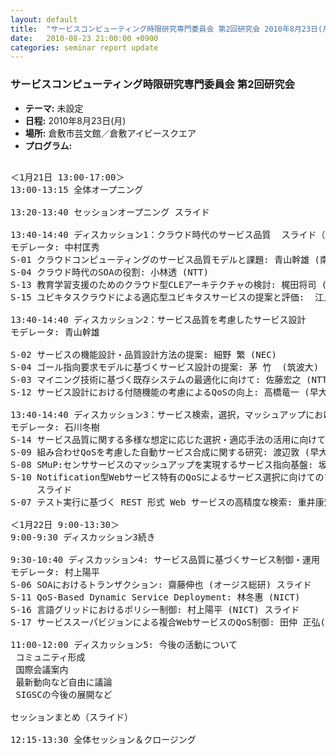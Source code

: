 ```yaml
---
layout: default
title:  "サービスコンピューティング時限研究専門委員会 第2回研究会 2010年8月23日(月)"
date:   2010-08-23 21:00:00 +0900
categories: seminar report update
---
```


### サービスコンピューティング時限研究専門委員会 第2回研究会
- __テーマ:__ 未設定
- __日程:__ 2010年8月23日(月)
- __場所:__ 倉敷市芸文館／倉敷アイビースクエア
- __プログラム:__

<pre>

＜1月21日 13:00-17:00＞
13:00-13:15 全体オープニング

13:20-13:40 セッションオープニング スライド

13:40-14:40 ディスカッション1：クラウド時代のサービス品質  スライド（まとめ）
モデレータ: 中村匡秀
S-01 クラウドコンピューティングのサービス品質モデルと課題: 青山幹雄 (南山大) スライド
S-04 クラウド時代のSOAの役割: 小林透 (NTT)
S-13 教育学習支援のためのクラウド型CLEアーキテクチャの検討: 梶田将司 (名大) (不参加)
S-15 ユビキタスクラウドによる適応型ユビキタスサービスの提案と評価:  江上公一 (神戸大) スライド

13:40-14:40 ディスカッション2：サービス品質を考慮したサービス設計
モデレータ: 青山幹雄

S-02 サービスの機能設計・品質設計方法の提案: 細野 繁 (NEC)
S-04 ゴール指向要求モデルに基づくサービス設計の提案: 茅 竹  (筑波大)
S-03 マイニング技術に基づく既存システムの最適化に向けて: 佐藤宏之 (NTT)
S-12 サービス設計における付随機能の考慮によるQoSの向上: 高橋竜一 (早大) スライド

13:40-14:40 ディスカッション3：サービス検索，選択，マッシュアップにおけるサービス品質
モデレータ: 石川冬樹
S-14 サービス品質に関する多様な想定に応じた選択・適応手法の活用に向けて:  石川冬樹 (NII)
S-09 組み合わせQoSを考慮した自動サービス合成に関する研究: 渡辺敦 (早大) スライド
S-08 SMuP:センササービスのマッシュアップを実現するサービス指向基盤: 坂本 寛幸 (神戸大)  スライド
S-10 Notification型Webサービス特有のQoSによるサービス選択に向けてのアプローチ: 片渕 聡 (早大)
     スライド
S-07 テスト実行に基づく REST 形式 Web サービスの高精度な検索: 重井康宏 (早大)

＜1月22日 9:00-13:30＞
9:00-9:30 ディスカッション3続き

9:30-10:40 ディスカッション4: サービス品質に基づくサービス制御・運用 スライド（まとめ）
モデレータ: 村上陽平
S-06 SOAにおけるトランザクション: 齋藤伸也 (オージス総研) スライド
S-11 QoS-Based Dynamic Service Deployment: 林冬惠 (NICT)
S-16 言語グリッドにおけるポリシー制御: 村上陽平 (NICT) スライド
S-17 サービススーパビジョンによる複合WebサービスのQoS制御: 田仲 正弘(NICT)

11:00-12:00 ディスカッション5: 今後の活動について
 コミュニティ形成
 国際会議案内
 最新動向など自由に議論
 SIGSCの今後の展開など

セッションまとめ（スライド）

12:15-13:30 全体セッション＆クロージング

</pre>

